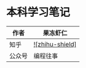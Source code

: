 # 本科学习笔记
|作者|果冻虾仁|
|---|---
|知乎|[![zhihu-shield]][zhihu]
|公众号|编程往事

[zhihu]:https://www.zhihu.com/people/guodongxiaren "我的知乎，欢迎关注"
